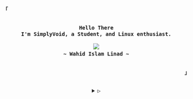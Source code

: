 <!-- yoinked from:https://github.com/rxyhn>

<!-- Inspiration: https://github.com/owl4ce -->


<p align="left"><strong><samp>「</samp></strong></p>
    <p align="center">
      <samp><br>
            <b>
            Hello There
        <br>
            I'm SimplyVoid, a Student, and Linux enthusiast.
            </b>
        <br>
        <br>
          <image src="https://readme-typing-svg.herokuapp.com?font=Fira+Code&size=16&color=aa759f&center=true&vCenter=true&width=400&height=45&lines=I+code+functional+%26+aesthetic+programs.">
        <br>
            <b>
            ~ Wahid Islam Linad ~
            </b>
        <br>
      </samp><br>
    </p>
<p align="right"><strong><samp>」</samp></strong></p>

<br>

<details align="center">
<summary><samp>&#9655;</samp></summary>

<h2></h2><br>

<!-- Contact Me -->
<p align="center">
  <samp>
    [<a href="https://discordapp.com/users/697797379583115315/" target="_blank">discord</a>]
    [<a href="https://t.me/wahidislam" target="_blank">telegram</a>]
    [<a href="https://matrix.to/#/@wahidislamlinad:matrix.org" target="_blank">matrix</a>]
    [<a href="mailto:wahidislam@duck.com" target="_blank">e-mail</a>]
  </samp>
</p><br>

```sh
curl -sL https://github.com/simplyvoid.gpg | gpg --import
```

```console
309E 5C4E 2193 5932 7487 7103 6C85 D97D DAC4 462F
```


<!-- Github Stats -->
<p align="center">
    <samp>
<details>
  <summary>My Profile Stats</summary>
  <br/>
          <!--<a href="https://app.daily.dev/SimplyVoid"><img src="https://api.daily.dev/devcards/8a574eb927c04cd4a7c52891adc31143.png?r=xqd" width="400" alt="Wahid Islam's Dev Card"/></a> -->
          <img src="./github-metrics.svg" />
  <br/>
</details>
